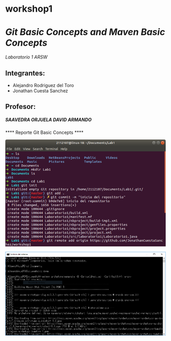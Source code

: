 # workshop1
***Git Basic Concepts and Maven Basic Concepts***
======

*Laboratorio 1 ARSW*

  Integrantes:
  -------
  * Alejandro Rodriguez del Toro
  * Jonathan Cuesta Sanchez
  

  Profesor:
  -------
  ##### SAAVEDRA ORJUELA DAVID ARMANDO

**** Reporte Git Basic Concepts ****

![alt text][1]

[1]:https://github.com/JonathanCuestaSanchez/workshop1/blob/master/Laboratorio1/src/images/lab101.png






![alt text][2]

[2]:https://github.com/JonathanCuestaSanchez/workshop1/blob/master/Laboratorio1/src/images/img1.png

